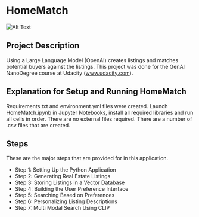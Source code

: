# HomeMatch

![Alt Text](readme_image.png)


## Project Description
Using a Large Language Model (OpenAI) creates listings and matches potential buyers against the listings. This project was done for the GenAI NanoDegree course at Udacity (www.udacity.com).

## Explanation for Setup and Running HomeMatch
Requirements.txt and environment.yml files were created. Launch HomeMatch.ipynb in Jupyter Notebooks, install all required libraries and run all cells in order. There are no external files required. There are a number of .csv files that are created. 

## Steps
These are the major steps that are provided for in this application.
- Step 1: Setting Up the Python Application
- Step 2: Generating Real Estate Listings
- Step 3: Storing Listings in a Vector Database
- Step 4: Building the User Preference Interface
- Step 5: Searching Based on Preferences
- Step 6: Personalizing Listing Descriptions
- Step 7: Multi Modal Search Using CLIP
